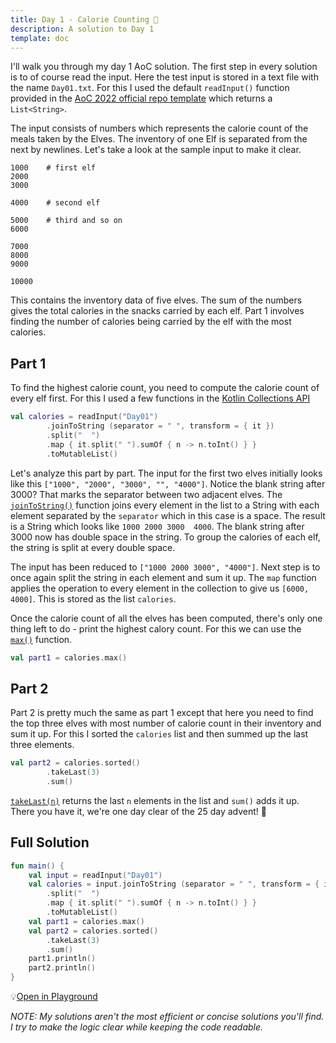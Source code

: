 ```yaml
---
title: Day 1 - Calorie Counting 🍗 
description: A solution to Day 1
template: doc
---
```


I'll walk you through my day 1 AoC solution.
The first step in every solution is to of course
read the input. Here the test input is stored in
a text file with the name `Day01.txt`. For this I
used the default `readInput()` function provided in
the [AoC 2022 official repo template](https://github.com/kotlin-hands-on/advent-of-code-kotlin-template) which returns a `List<String>`.

The input consists of numbers which represents the calorie count of
the meals taken by the Elves. The inventory of one Elf is separated
from the next by newlines. Let's take a look at the sample input to
make it clear.

```
1000    # first elf
2000
3000

4000    # second elf

5000    # third and so on
6000

7000
8000
9000

10000
```

This contains the inventory data of five elves. The sum of the numbers
gives the total calories in the snacks carried by each elf. Part 1 involves
finding the number of calories being carried by the elf with the most
calories.

## Part 1

To find the highest calorie count, you need to compute the calorie count of
every elf first. For this I used a few functions in the [Kotlin Collections API](https://kotlinlang.org/api/latest/jvm/stdlib/kotlin.collections/)

```kotlin
val calories = readInput("Day01")
        .joinToString (separator = " ", transform = { it })
        .split("  ")
        .map { it.split(" ").sumOf { n -> n.toInt() } }
        .toMutableList()
```
Let's analyze this part by part. The input for the first two elves initially looks like this
`["1000", "2000", "3000", "", "4000"]`. Notice the blank string after 3000? That marks the 
separator between two adjacent elves. The [`joinToString()`](https://kotlinlang.org/api/latest/jvm/stdlib/kotlin.collections/join-to-string.html) function joins every element in the list to a String with each
element separated by the `separator` which in this case is a space. The result is a String which
looks like `1000 2000 3000  4000`. The blank string after 3000 now has double space in the string.
To group the calories of each elf, the string is split at every double space. 

The input has been reduced to `["1000 2000 3000", "4000"]`. Next step is to once again split the
string in each element and sum it up. The `map` function applies the operation to every element
in the collection to give us `[6000, 4000]`. This is stored as the list `calories`.

Once the calorie count of all the elves has been computed, there's only one thing left to do -
print the highest calory count. For this we can use the [`max()`](https://kotlinlang.org/api/latest/jvm/stdlib/kotlin.collections/max.html) function.

```kotlin
val part1 = calories.max()
```

## Part 2

Part 2 is pretty much the same as part 1 except that here you need to find the top three elves
with most number of calorie count in their inventory and sum it up. For this I sorted the
`calories` list and then summed up the last three elements.

```kotlin
val part2 = calories.sorted()
        .takeLast(3)
        .sum()
```
[`takeLast(n)`](https://kotlinlang.org/api/latest/jvm/stdlib/kotlin.collections/take-last.html)
returns the last `n` elements in the list and `sum()` adds it up. There you have it, we're one
day clear of the 25 day advent! 🎉
## Full Solution
```kotlin
fun main() {
    val input = readInput("Day01")
    val calories = input.joinToString (separator = " ", transform = { it })
        .split("  ")
        .map { it.split(" ").sumOf { n -> n.toInt() } }
        .toMutableList()
    val part1 = calories.max()
    val part2 = calories.sorted()
        .takeLast(3)
        .sum()
    part1.println()
    part2.println()
}
```

💡[Open in Playground](https://pl.kotl.in/OdWNd1irT)

*NOTE: My solutions aren't the most efficient or
concise solutions you'll find. I try to make the 
logic clear while keeping the code readable.*
